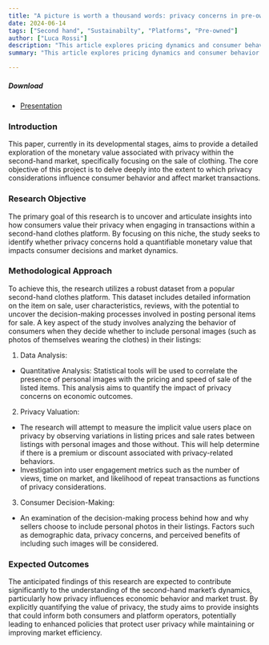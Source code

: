 ```yaml
---
title: "A picture is worth a thousand words: privacy concerns in pre-owned Markets" 
date: 2024-06-14
tags: ["Second hand", "Sustainabilty", "Platforms", "Pre-owned"]
author: ["Luca Rossi"]
description: "This article explores pricing dynamics and consumer behavior in the second-hand market, emphasizing the significant role of privacy in user interactions and decision-making. It delves into how privacy concerns influence buying and selling practices, impacting overall market efficiency and trust." 
summary: "This article explores pricing dynamics and consumer behavior in the second-hand market, emphasizing the significant role of privacy in user interactions and decision-making. It delves into how privacy concerns influence buying and selling practices, impacting overall market efficiency and trust." 

---
```


##### Download

+ [Presentation](https://lrossi95.github.io/papers/paper3/slides_second_hand.pdf)

### Introduction
This paper, currently in its developmental stages, aims to provide a detailed exploration of the monetary value associated with privacy within the second-hand market, specifically focusing on the sale of clothing. The core objective of this project is to delve deeply into the extent to which privacy considerations influence consumer behavior and affect market transactions.

### Research Objective

The primary goal of this research is to uncover and articulate insights into how consumers value their privacy when engaging in transactions within a second-hand clothes platform. By focusing on this niche, the study seeks to identify whether privacy concerns hold a quantifiable monetary value that impacts consumer decisions and market dynamics.

### Methodological Approach

To achieve this, the research utilizes a robust dataset from a popular second-hand clothes platform. This dataset includes detailed information on the item on sale, user characteristics, reviews, with the potential to uncover the decision-making processes involved in posting personal items for sale. A key aspect of the study involves analyzing the behavior of consumers when they decide whether to include personal images (such as photos of themselves wearing the clothes) in their listings:

1.	Data Analysis:
- Quantitative Analysis: Statistical tools will be used to correlate the presence of personal images with the pricing and speed of sale of the listed items. This analysis aims to quantify the impact of privacy concerns on economic outcomes.
2.	Privacy Valuation:
- The research will attempt to measure the implicit value users place on privacy by observing variations in listing prices and sale rates between listings with personal images and those without. This will help determine if there is a premium or discount associated with privacy-related behaviors.
- Investigation into user engagement metrics such as the number of views, time on market, and likelihood of repeat transactions as functions of privacy considerations.
3.	Consumer Decision-Making:
- An examination of the decision-making process behind how and why sellers choose to include personal photos in their listings. Factors such as demographic data, privacy concerns, and perceived benefits of including such images will be considered.
<!-- - Surveys or interviews may be conducted to directly capture consumer perspectives and motivations related to privacy in selling personal items online. -->

### Expected Outcomes

The anticipated findings of this research are expected to contribute significantly to the understanding of the second-hand market’s dynamics, particularly how privacy influences economic behavior and market trust. By explicitly quantifying the value of privacy, the study aims to provide insights that could inform both consumers and platform operators, potentially leading to enhanced policies that protect user privacy while maintaining or improving market efficiency.

